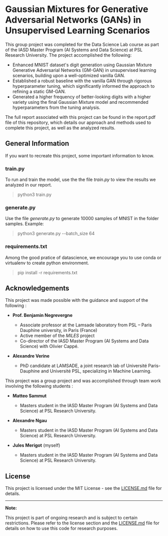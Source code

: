 # Gaussian Mixtures for Generative Adversarial Networks (GANs) in Unsupervised Learning Scenarios

This group project was completed for the Data Science Lab course as part of the IASD Master Program (AI Systems and Data Science) at PSL Research University.
The project accomplished the following:
- Enhanced MNIST dataset's digit generation using Gaussian Mixture Generative Adversarial Networks (GM-GAN) in unsupervised learning scenarios, building upon a well-optimized vanilla GAN.
- Established a robust baseline with the vanilla GAN through rigorous hyperparameter tuning, which significantly informed the approach to refining a static GM-GAN.
- Generated a higher frequency of better-looking digits with a higher variety using the final Gaussian Mixture model and recommended hyperparameters from the tuning analysis.

The full report associated with this project can be found in the report.pdf file of this repository, which details our approach and methods used to complete this project, as well as the analyzed results.

## General Information
If you want to recreate this project, some important information to know.

### train.py
To run and train the model, use the the file *train.py* to view the results we analyzed in our report.
  > python3 train.py

### generate.py
Use the file *generate.py* to generate 10000 samples of MNIST in the folder samples. 
Example:
  > python3 generate.py --batch_size 64


### requirements.txt
Among the good pratice of datascience, we encourage you to use conda or virtualenv to create python environment. 
  > pip install -r requirements.txt


## Acknowledgements
This project was made possible with the guidance and support of the following :
 
- **Prof. Benjamin Negrevergne**
  - Associate professor at the Lamsade laboratory from PSL – Paris Dauphine university, in Paris (France)
  - Active member of the *MILES* project
  - Co-director of the IASD Master Program (AI Systems and Data Science) with Olivier Cappé.

- **Alexandre Verine**
  - PhD candidate at LAMSADE, a joint research lab of Université Paris-Dauphine and Université PSL, specializing in Machine Learning.

This project was a group project and was accomplished through team work involving the following students :

- **Matteo Sammut**
  - Masters student in the IASD Master Program (AI Systems and Data Science) at PSL Research University.

- **Alexandre Ngau**
  - Masters student in the IASD Master Program (AI Systems and Data Science) at PSL Research University.

- **Jules Merigot** (myself)
  - Masters student in the IASD Master Program (AI Systems and Data Science) at PSL Research University.

## License
This project is licensed under the MIT License - see the [LICENSE.md](LICENSE.md) file for details.

---

**Note:**

This project is part of ongoing research and is subject to certain restrictions. Please refer to the license section and the [LICENSE.md](LICENSE.md) file for details on how to use this code for research purposes.
